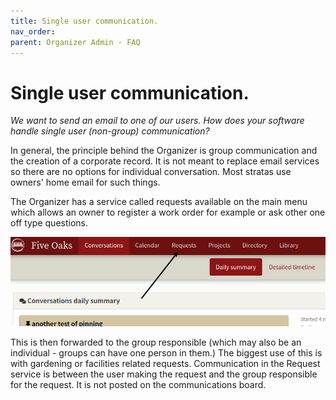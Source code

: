 ```yaml
---
title: Single user communication.
nav_order: 
parent: Organizer Admin - FAQ
---
```


# Single user communication.

*We want to send an email to one of our users.  How does your software handle single user (non-group) communication?*

In general, the principle behind the Organizer is group communication and the creation of a corporate record.  It is not meant to replace email services so there are no options for individual conversation.  Most stratas use owners' home email for such things.

The Organizer has a service called requests available on the main menu which allows an owner to register a work order for example or ask other one off type questions.  

![requests](singleuser/requests.png)

This is then forwarded to the group responsible (which may also be an individual - groups can have one person in them.)  The biggest use of this is with gardening or facilities related requests.  Communication in the Request service is between the user making the request and the group responsible for the request.  It is not posted on the communications board.



